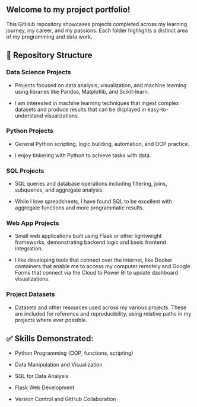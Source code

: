 ## Welcome to my project portfolio! 
This GitHub repository showcases projects completed across my learning journey, my career, and my passions. Each folder highlights a distinct area of my programming and data work.

## 📁 Repository Structure

### Data Science Projects

- Projects focused on data analysis, visualization, and machine learning using libraries like Pandas, Matplotlib, and Scikit-learn.

- I am interested in machine learning techniques that ingest complex datasets and produce results that can be displayed in easy-to-understand visualizations. 

### Python Projects

- General Python scripting, logic building, automation, and OOP practice.

- I enjoy tinkering with Python to achieve tasks with data. 

### SQL Projects

- SQL queries and database operations including filtering, joins, subqueries, and aggregate analysis.

- While I love spreadsheets, I have found SQL to be excellent with aggregate functions and more programmatic results.

### Web App Projects

- Small web applications built using Flask or other lightweight frameworks, demonstrating backend logic and basic frontend integration.

- I like developing tools that connect over the internet, like Docker containers that enable me to access my computer remotely and Google Forms that connect via the Cloud to Power BI to update dashboard visualizations.

### Project Datasets

- Datasets and other resources used across my various projects. These are included for reference and reproducibility, using relative paths in my projects where ever possible.

## ✅ Skills Demonstrated:

- Python Programming (OOP, functions, scripting)

- Data Manipulation and Visualization

- SQL for Data Analysis

- Flask Web Development

- Version Control and GitHub Collaboration
